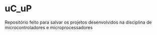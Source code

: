 # uC_uP
Repositório feito para salvar os projetos desenvolvidos na disciplina de microcontroladores e microprocessadores
